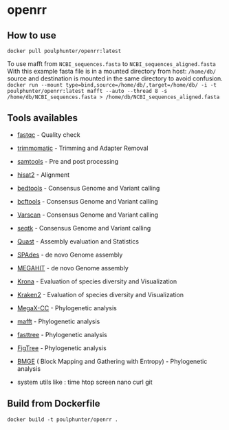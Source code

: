 # openrr  

## How to use    
  
`docker pull poulphunter/openrr:latest`
  
To use mafft from `NCBI_sequences.fasta` to `NCBI_sequences_aligned.fasta`  
With this example fasta file is in a mounted directory from host: `/home/db/` 
source and destination is mounted in the same directory to avoid confusion.   
`docker run --mount type=bind,source=/home/db/,target=/home/db/ -i -t poulphunter/openrr:latest mafft --auto --thread 8 -s /home/db/NCBI_sequences.fasta > /home/db/NCBI_sequences_aligned.fasta`  
  
## Tools availables  
  
* [fastqc](https://www.bioinformatics.babraham.ac.uk/projects/fastqc/) - Quality check   
* [trimmomatic](http://www.usadellab.org/cms/index.php?page=trimmomatic) - Trimming and Adapter Removal  
* [samtools](http://www.htslib.org/) - Pre and post processing   
* [hisat2](https://ccb.jhu.edu/software/hisat2/manual.shtml) - Alignment  
* [bedtools](https://bedtools.readthedocs.io/en/latest/) - Consensus Genome and Variant calling   
* [bcftools](http://www.htslib.org/doc/bcftools.html) - Consensus Genome and Variant calling   
* [Varscan](http://dkoboldt.github.io/varscan/) - Consensus Genome and Variant calling  
* [seqtk](https://bioinf.shenwei.me/seqkit/) - Consensus Genome and Variant calling  
* [Quast](http://quast.sourceforge.net/) - Assembly evaluation and Statistics   
* [SPAdes](http://cab.spbu.ru/software/spades/) - de novo Genome assembly  
* [MEGAHIT](http://www.metagenomics.wiki/tools/assembly/megahit) - de novo Genome assembly   
* [Krona](https://github.com/marbl/Krona/wiki) - Evaluation of species diversity and Visualization   
* [Kraken2](https://ccb.jhu.edu/software/kraken2/) - Evaluation of species diversity and Visualization  
* [MegaX-CC](https://www.megasoftware.net) - Phylogenetic analysis   
* [mafft](https://mafft.cbrc.jp/alignment/software/) - Phylogenetic analysis   
* [fasttree](http://microbesonline.org/fasttree/) - Phylogenetic analysis   
* [FigTree](http://tree.bio.ed.ac.uk/software/figtree/) - Phylogenetic analysis   
* [BMGE](https://research.pasteur.fr/fr/software/bmge-block-mapping-and-gathering-with-entropy/) ( Block Mapping and Gathering with Entropy) - Phylogenetic analysis    
  
* system utils like : time htop screen nano curl git  
  

## Build from Dockerfile  

`docker build -t poulphunter/openrr .`

